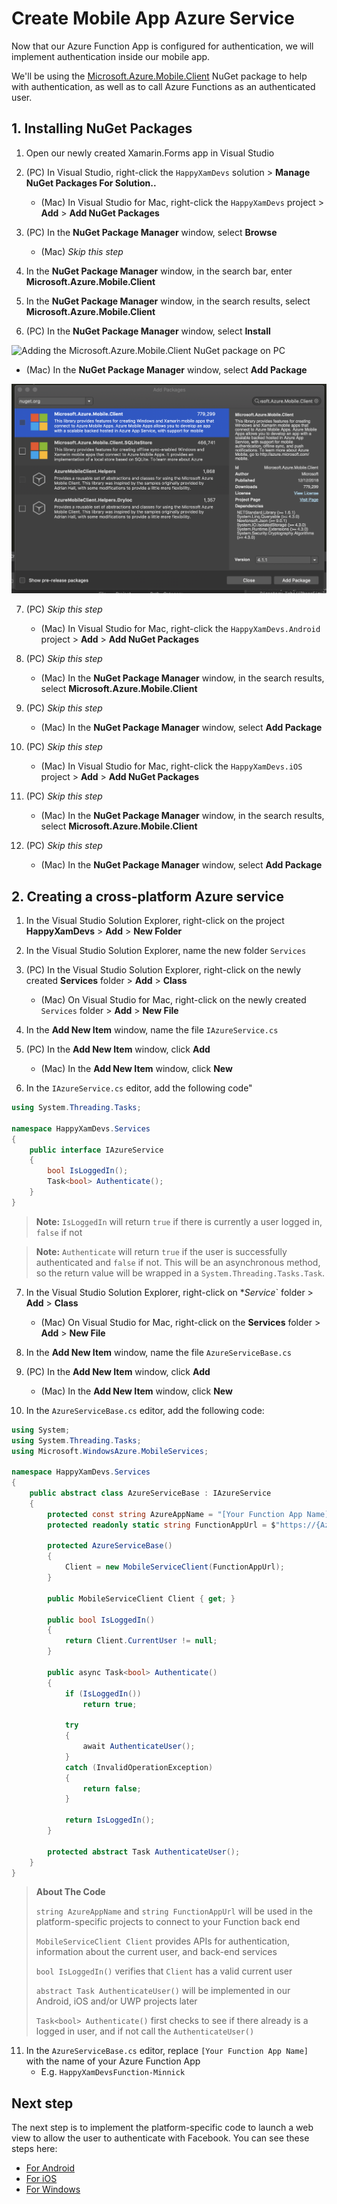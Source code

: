 # Create Mobile App Azure Service

Now that our Azure Function App is configured for authentication, we will implement authentication inside our mobile app. 

We'll be using the [Microsoft.Azure.Mobile.Client](https://www.nuget.org/packages/Microsoft.Azure.Mobile.Client/) NuGet package to help with authentication, as well as to call Azure Functions as an authenticated user.

## 1. Installing NuGet Packages

1. Open our newly created Xamarin.Forms app in Visual Studio

2. (PC) In Visual Studio, right-click the `HappyXamDevs` solution > **Manage NuGet Packages For Solution..**

    - (Mac) In Visual Studio for Mac, right-click the `HappyXamDevs` project > **Add** > **Add NuGet Packages**

3. (PC) In the **NuGet Package Manager** window, select **Browse**

    - (Mac) _Skip this step_

4. In the **NuGet Package Manager** window, in the search bar, enter **Microsoft.Azure.Mobile.Client**

5. In the **NuGet Package Manager** window, in the search results, select **Microsoft.Azure.Mobile.Client**

6. (PC) In the **NuGet Package Manager** window, select **Install**

![Adding the Microsoft.Azure.Mobile.Client NuGet package on PC](../Images/VS2017AddMobileClientNuget.png)

- (Mac) In the **NuGet Package Manager** window, select **Add Package**

![Adding the Microsoft.Azure.Mobile.Client NuGet package on Mac](../Images/VSMacAddMobileClientNuget.png)

7. (PC) _Skip this step_

    - (Mac) In Visual Studio for Mac, right-click the `HappyXamDevs.Android` project > **Add** > **Add NuGet Packages**

8. (PC) _Skip this step_

    - (Mac) In the **NuGet Package Manager** window, in the search results, select **Microsoft.Azure.Mobile.Client**


9. (PC) _Skip this step_

    - (Mac) In the **NuGet Package Manager** window, select **Add Package**

10. (PC) _Skip this step_

    - (Mac) In Visual Studio for Mac, right-click the `HappyXamDevs.iOS` project > **Add** > **Add NuGet Packages**

11. (PC) _Skip this step_

    - (Mac) In the **NuGet Package Manager** window, in the search results, select **Microsoft.Azure.Mobile.Client**

12. (PC) _Skip this step_

    - (Mac) In the **NuGet Package Manager** window, select **Add Package**

## 2. Creating a cross-platform Azure service

1. In the Visual Studio Solution Explorer, right-click on the project **HappyXamDevs** > **Add** > **New Folder**

2. In the Visual Studio Solution Explorer, name the new folder `Services`

3. (PC) In the Visual Studio Solution Explorer, right-click on the newly created **Services** folder > **Add** > **Class**

    - (Mac) On Visual Studio for Mac, right-click on the newly created `Services` folder > **Add** > **New File**

4. In the **Add New Item** window, name the file `IAzureService.cs`

5. (PC) In the **Add New Item** window, click **Add**
    - (Mac) In the **Add New Item** window, click **New**

6. In the `IAzureService.cs` editor, add the following code"

```csharp
using System.Threading.Tasks;

namespace HappyXamDevs.Services
{
    public interface IAzureService
    {
        bool IsLoggedIn();
        Task<bool> Authenticate();
    }
}
```

> **Note:** `IsLoggedIn` will return `true` if there is currently a user logged in, `false` if not

> **Note:** `Authenticate` will return `true` if the user is successfully authenticated and `false` if not. This will be an asynchronous method, so the return value will be wrapped in a `System.Threading.Tasks.Task`. 

7. In the Visual Studio Solution Explorer, right-click on **Service*` folder > **Add** > **Class**

    - (Mac) On Visual Studio for Mac, right-click on the **Services** folder > **Add** > **New File**

8. In the **Add New Item** window, name the file `AzureServiceBase.cs`

9. (PC) In the **Add New Item** window, click **Add**
    - (Mac) In the **Add New Item** window, click **New**

10. In the `AzureServiceBase.cs` editor, add the following code:

```csharp
using System;
using System.Threading.Tasks;
using Microsoft.WindowsAzure.MobileServices;

namespace HappyXamDevs.Services
{
    public abstract class AzureServiceBase : IAzureService
    {
        protected const string AzureAppName = "[Your Function App Name]";
        protected readonly static string FunctionAppUrl = $"https://{AzureAppName}.azurewebsites.net";

        protected AzureServiceBase()
        {
            Client = new MobileServiceClient(FunctionAppUrl);
        }

        public MobileServiceClient Client { get; }

        public bool IsLoggedIn()
        {
            return Client.CurrentUser != null;
        }

        public async Task<bool> Authenticate()
        {
            if (IsLoggedIn())
                return true;

            try
            {
                await AuthenticateUser();
            }
            catch (InvalidOperationException)
            {
                return false;
            }

            return IsLoggedIn();
        }

        protected abstract Task AuthenticateUser();
    }
}
```

> **About The Code** 
>
>`string AzureAppName` and `string FunctionAppUrl` will be used in the platform-specific projects to connect to your Function back end
>
> `MobileServiceClient Client` provides APIs for authentication, information about the current user, and back-end services
>
> `bool IsLoggedIn()` verifies that `Client` has a valid current user
>
> `abstract Task AuthenticateUser()` will be implemented in our Android, iOS and/or UWP projects later
>
> `Task<bool> Authenticate()` first checks to see if there already is a logged in user, and if not call the `AuthenticateUser()` 

11. In the `AzureServiceBase.cs` editor, replace `[Your Function App Name]` with the name of your Azure Function App
    - E.g. `HappyXamDevsFunction-Minnick`

## Next step

The next step is to implement the platform-specific code to launch a web view to allow the user to authenticate with Facebook. You can see these steps here:

* [For Android](./3_1-CreateAnAzureServiceInTheMobileAppDroid.md)
* [For iOS](./3_2-CreateAnAzureServiceInTheMobileAppIos.md)
* [For Windows](./3_3-CreateAnAzureServiceInTheMobileAppWin.md)
